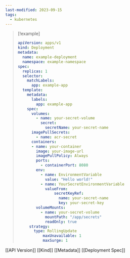 ```yaml
---
last-modified: 2023-09-15
tags:
  - kubernetes
---
```

> [!example]
> 
>```yaml
>apiVersion: apps/v1
>kind: Deployment
>metadata:
> 	name: example-deployment
> 	namespace: example-namespace
> spec:
>   replicas: 1
>   selector:
>     matchLabels:
>       app: example-app
>   template:
>     metadata:
>       labels:
>         app: example-app
>     spec:
>       volumes:
>         - name: your-secret-volume
>           secret:
>             secretName: your-secret-name
>       imagePullSecrets:
>         - name: acr-secret
>       containers:
>       - name: your-container
>         image: your-image-url
>         imagePullPolicy: Always
>         ports:
>           - containerPort: 8080
>         env:
>           - name: EnvironmentVariable
>             value: "Hello world!"
>           - name: YourSecretEnvironmentVariable
>             valueFrom:
>                 secretKeyRef:
>                   name: your-secret-name 
>                   key: your-secret-key
>         volumeMounts:
>           - name: your-secret-volume
>             mountPath: "/app/secrets"
>             readOnly: true
>      strategy:
> 	     type: RollingUpdate
> 		     maxUnavailable: 1
> 		     maxSurge: 1
> ```

[[API Version]]
[[Kind]]
[[Metadata]]
[[Deployment Spec]]